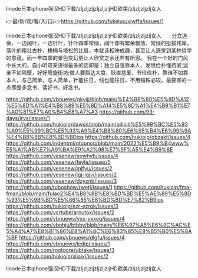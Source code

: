 linode日本iphone强汉HD下载/zljzljzljzljzljzljHD欧美/zljzljzljzlj女人

👉最/新/观/看/入/口/👉https://github.com/fukeluo/xjwffa/issues/1

linode日本iphone强汉HD下载/zljzljzljzljzljzljHD欧美/zljzljzljzlj女人　　分立道旁，一边阔叶，一边针叶，针叶四季常绿，阔叶却有繁荣飘落，常绿的挺拔伟岸，落叶的粗壮古朴，梧桐与塔松的比肩，本就该相映成趣，甚至让人感觉到某种哲学的意蕴，而一年四季的景色变幻更让人欣赏之余还若有所思。
	我在一个好的门风中长大的，自小听双亲讲得最多的话即是：独立自强靠本人、发愤俭朴懂持家;远亲不如隔壁，好好周旋街坊;做人要豁达大度、耿直慈爱、节俭俭朴，靠谁不如靠本人，与己简单，与人简单，针能往日，线也能往日，不用锱铢必较。最要害的一点即是多念书、读好书、好念书。


https://github.com/vbnuews/gkyijj/blob/main/%E4%B8%80%E5%8D%A12%E5%8D%A1%E4%B8%89%E5%8D%A14%E5%8D%A1%E4%B9%B1%E7%A0%81%E7%A0%B4%E8%A7%A3
https://github.com/93-days/irvs/issues/1
https://github.com/hukioip/dawsn/blob/main/pilipili%E5%99%BC%E5%93%A9%E5%99%BC%E5%93%A9%E4%B8%80%E6%95%B4%E6%99%9A%E4%B8%8B%E8%BD%BDios
https://github.com/hukioip/obzakt/issues/4
https://github.com/indehtml/qtupnou/blob/main/2022%E5%B9%B4www%E5%A1%AB%E7%A9%BA%E9%A2%98%E7%9F%A5%E4%B9%8E
https://github.com/yesenew/eowhyb/issues/4
https://github.com/yesenew/feyle/issues/5
https://github.com/yesenew/mlfyu/issues/2
https://github.com/yesenew/jgj-jgjvi/issues/2
https://github.com/yesenew/dzyznb/issues/3
https://github.com/tuboshow/rwetj/issues/1
https://github.com/hukioip/fma-fmanj/blob/main/fulao2%E4%B8%8B%E8%BD%BD%E5%AE%89%E5%8D%93%E5%9B%BD%E5%86%85%E8%BD%BD%E7%82%B9ios
https://github.com/hukioip/ezr-ezrok/issues/3
https://github.com/vcrtube/arnutox/issues/2
https://github.com/vbnuews/yxx-yxxeq/issues/4
https://github.com/vbnhju/btbby/blob/main/%E6%97%A5%E6%9C%AC%E5%A4%A7%E8%B1%86%E8%A1%8C%E6%83%85%E8%B5%B0%E5%8A%BF
https://github.com/vbnuews/dlgfu/issues/4
https://github.com/vbnuews/lcdip/issues/1
https://github.com/rootoore/ubtake/issues/3
https://github.com/hukioip/xiiaixj/issues/2

linode日本iphone强汉HD下载/zljzljzljzljzljzljHD欧美/zljzljzljzlj女人
